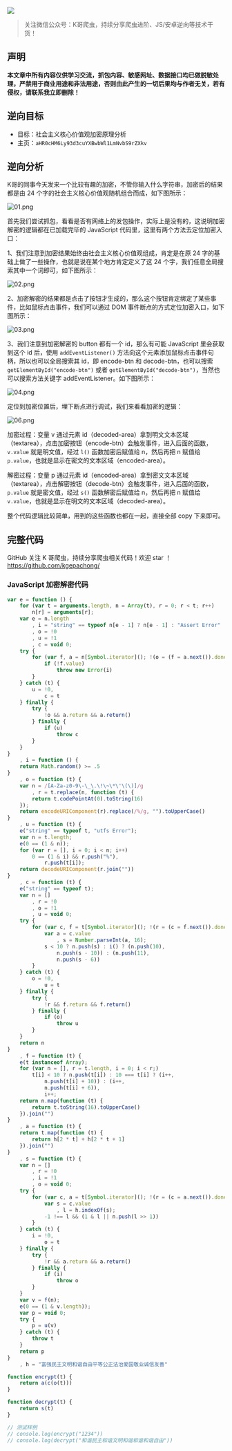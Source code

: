 ![](https://i.loli.net/2021/08/07/JbP4zaS2TxU6Rkd.png)

> 关注微信公众号：K哥爬虫，持续分享爬虫进阶、JS/安卓逆向等技术干货！


## 声明

**本文章中所有内容仅供学习交流，抓包内容、敏感网址、数据接口均已做脱敏处理，严禁用于商业用途和非法用途，否则由此产生的一切后果均与作者无关，若有侵权，请联系我立即删除！**

## 逆向目标

- 目标：社会主义核心价值观加密原理分析
- 主页：`aHR0cHM6Ly93d3cuYXBwbWl1LmNvbS9rZXkv`

## 逆向分析

K哥的同事今天发来一个比较有趣的加密，不管你输入什么字符串，加密后的结果都是由 24 个字的社会主义核心价值观随机组合而成，如下图所示：

![01.png](https://i.loli.net/2021/11/24/KB28cI1S3pZOuyF.png)

首先我们尝试抓包，看看是否有网络上的发包操作，实际上是没有的，这说明加密解密的逻辑都在已加载完毕的 JavaScript 代码里，这里有两个方法去定位加密入口：

1、我们注意到加密结果始终由社会主义核心价值观组成，肯定是在原 24 字的基础上做了一些操作，也就是说在某个地方肯定定义了这 24 个字，我们任意全局搜索其中一个词即可，如下图所示：

![02.png](https://i.loli.net/2021/11/24/DBCAV5EN4KJWk1u.png)

2、加密解密的结果都是点击了按钮才生成的，那么这个按钮肯定绑定了某些事件，比如鼠标点击事件，我们可以通过 DOM 事件断点的方式定位加密入口，如下图所示：

![03.png](https://i.loli.net/2021/11/24/TLl8pCPx6n1udFk.png)

3、我们注意到加密解密的 button 都有一个 id，那么有可能 JavaScript 里会获取到这个 id 后，使用 `addEventListener()` 方法向这个元素添加鼠标点击事件句柄，所以也可以全局搜索其 id，即 encode-btn 和 decode-btn，也可以搜索 `getElementById("encode-btn")` 或者 `getElementById("decode-btn")`，当然也可以搜索方法关键字 addEventListener。如下图所示：

![04.png](https://i.loli.net/2021/11/24/xlWsjv1hokcdLZO.png)

定位到加密位置后，埋下断点进行调试，我们来看看加密的逻辑：

![06.png](https://i.loli.net/2021/11/24/E7GwyLSRjIdNJcT.png)

加密过程：变量 v 通过元素 id（decoded-area）拿到明文文本区域（textarea），点击加密按钮（encode-btn）会触发事件，进入后面的函数，`v.value` 就是明文值，经过 `l()` 函数加密后赋值给 n，然后再把 n 赋值给 `p.value`，也就是显示在密文的文本区域（encoded-area）。

解密过程：变量 p 通过元素 id（encoded-area）拿到密文文本区域（textarea），点击解密按钮（decode-btn）会触发事件，进入后面的函数，`p.value` 就是密文值，经过 `s()` 函数解密后赋值给 n，然后再把 n 赋值给 `v.value`，也就是显示在明文的文本区域（decoded-area）。

整个代码逻辑比较简单，用到的这些函数也都在一起，直接全部 copy 下来即可。

## 完整代码

GitHub 关注 K 哥爬虫，持续分享爬虫相关代码！欢迎 star ！https://github.com/kgepachong/

### JavaScript 加密解密代码

```javascript
var e = function () {
    for (var t = arguments.length, n = Array(t), r = 0; r < t; r++)
        n[r] = arguments[r];
    var e = n.length
        , i = "string" == typeof n[e - 1] ? n[e - 1] : "Assert Error"
        , o = !0
        , u = !1
        , c = void 0;
    try {
        for (var f, a = n[Symbol.iterator](); !(o = (f = a.next()).done); o = !0) {
            if (!f.value)
                throw new Error(i)
        }
    } catch (t) {
        u = !0,
            c = t
    } finally {
        try {
            !o && a.return && a.return()
        } finally {
            if (u)
                throw c
        }
    }
}
    , i = function () {
    return Math.random() >= .5
}
    , o = function (t) {
    var n = /[A-Za-z0-9\-\_\.\!\~\*\'\(\)]/g
        , r = t.replace(n, function (t) {
        return t.codePointAt(0).toString(16)
    });
    return encodeURIComponent(r).replace(/%/g, "").toUpperCase()
}
    , u = function (t) {
    e("string" == typeof t, "utfs Error");
    var n = t.length;
    e(0 == (1 & n));
    for (var r = [], i = 0; i < n; i++)
        0 == (1 & i) && r.push("%"),
            r.push(t[i]);
    return decodeURIComponent(r.join(""))
}
    , c = function (t) {
    e("string" == typeof t);
    var n = []
        , r = !0
        , o = !1
        , u = void 0;
    try {
        for (var c, f = t[Symbol.iterator](); !(r = (c = f.next()).done); r = !0) {
            var a = c.value
                , s = Number.parseInt(a, 16);
            s < 10 ? n.push(s) : i() ? (n.push(10),
                n.push(s - 10)) : (n.push(11),
                n.push(s - 6))
        }
    } catch (t) {
        o = !0,
            u = t
    } finally {
        try {
            !r && f.return && f.return()
        } finally {
            if (o)
                throw u
        }
    }
    return n
}
    , f = function (t) {
    e(t instanceof Array);
    for (var n = [], r = t.length, i = 0; i < r;)
        t[i] < 10 ? n.push(t[i]) : 10 === t[i] ? (i++,
            n.push(t[i] + 10)) : (i++,
            n.push(t[i] + 6)),
            i++;
    return n.map(function (t) {
        return t.toString(16).toUpperCase()
    }).join("")
}
    , a = function (t) {
    return t.map(function (t) {
        return h[2 * t] + h[2 * t + 1]
    }).join("")
}
    , s = function (t) {
    var n = []
        , r = !0
        , i = !1
        , o = void 0;
    try {
        for (var c, a = t[Symbol.iterator](); !(r = (c = a.next()).done); r = !0) {
            var s = c.value
                , l = h.indexOf(s);
            -1 !== l && (1 & l || n.push(l >> 1))
        }
    } catch (t) {
        i = !0,
            o = t
    } finally {
        try {
            !r && a.return && a.return()
        } finally {
            if (i)
                throw o
        }
    }
    var v = f(n);
    e(0 == (1 & v.length));
    var p = void 0;
    try {
        p = u(v)
    } catch (t) {
        throw t
    }
    return p
}
    , h = "富强民主文明和谐自由平等公正法治爱国敬业诚信友善"

function encrypt(t) {
    return a(c(o(t)))
}

function decrypt(t) {
    return s(t)
}

// 测试样例
// console.log(encrypt("1234"))
// console.log(decrypt("和谐民主和谐文明和谐和谐和谐自由"))
```

